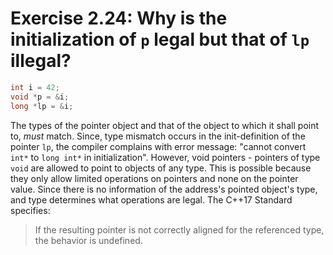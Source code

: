 # Exercise 2.24: Why is the initialization of `p` legal but that of `lp` illegal?

```cpp
int i = 42;
void *p = &i;
long *lp = &i;
```

The types of the pointer object and that of the object to which it shall point to, *must* match. Since, type mismatch occurs in the init-definition of the pointer `lp`, the compiler complains with error message: "cannot convert `int*` to `long int*` in initialization". However, void pointers - pointers of type `void` are allowed to point to objects of any type. This is possible because they only allow limited operations on pointers and none on the pointer value. Since there is no information of the address's pointed object's type, and type determines what operations are legal. The C++17 Standard specifies:

> If the resulting pointer is not correctly aligned for the referenced type, the behavior is undefined.
